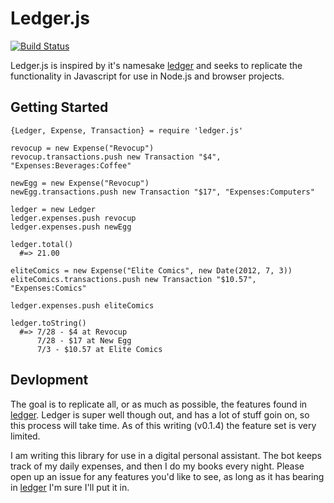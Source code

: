 Ledger.js
=========

[![Build Status](https://secure.travis-ci.org/noazark/ledger.js.png?branch=master)](http://travis-ci.org/noazark/ledger.js)

Ledger.js is inspired by it's namesake [ledger] and seeks to replicate the
functionality in Javascript for use in Node.js and browser projects.

## Getting Started

```
{Ledger, Expense, Transaction} = require 'ledger.js'

revocup = new Expense("Revocup")
revocup.transactions.push new Transaction "$4", "Expenses:Beverages:Coffee"

newEgg = new Expense("Revocup")
newEgg.transactions.push new Transaction "$17", "Expenses:Computers"

ledger = new Ledger
ledger.expenses.push revocup
ledger.expenses.push newEgg

ledger.total()
  #=> 21.00

eliteComics = new Expense("Elite Comics", new Date(2012, 7, 3))
eliteComics.transactions.push new Transaction "$10.57", "Expenses:Comics"

ledger.expenses.push eliteComics

ledger.toString()
  #=> 7/28 - $4 at Revocup
      7/28 - $17 at New Egg
      7/3 - $10.57 at Elite Comics
```

## Devlopment

The goal is to replicate all, or as much as possible, the features found in
[ledger]. Ledger is super well though out, and has a lot of stuff goin on, so
this process will take time. As of this writing (v0.1.4) the feature set is
very limited.

I am writing this library for use in a digital personal assistant. The bot keeps
track of my daily expenses, and then I do my books every night. Please open up
an issue for any features you'd like to see, as long as it has bearing in
[ledger] I'm sure I'll put it in.


[ledger]: https://github.com/jwiegley/ledger
